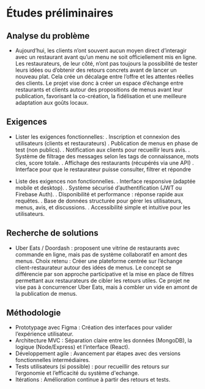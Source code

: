 # Études préliminaires

## Analyse du problème

- Aujourd’hui, les clients n’ont souvent aucun moyen direct d’interagir avec un restaurant avant qu’un menu ne soit officiellement mis en ligne. Les restaurateurs, de leur côté, n’ont pas toujours la possibilité de tester leurs idées ou d’obtenir des retours concrets avant de lancer un nouveau plat. Cela crée un décalage entre l’offre et les attentes réelles des clients.
Le projet vise donc à créer un espace d’échange entre restaurants et clients autour des propositions de menus avant leur publication, favorisant la co-création, la fidélisation et une meilleure adaptation aux goûts locaux.

## Exigences

- Lister les exigences fonctionnelles: 
. Inscription et connexion des utilisateurs (clients et restaurateurs)
. Publication de menus en phase de test (non publics).
. Notification aux clients pour recueillir leurs avis. 
. Système de filtrage des messages selon les tags de connaissance, mots cles, score totale.
. Affichage des restaurants (récupérés via une API)
. Interface pour que le restaurateur puisse consulter, filtrer et répondre

- Liste des exigences non fonctionnelles.
. Interface responsive (adaptée mobile et desktop).
. Système sécurisé d’authentification (JWT ou Firebase Auth).
. Disponibilité et performance : réponse rapide aux requêtes.
. Base de données structurée pour gérer les utilisateurs, menus, avis, et discussions.
. Accessibilité simple et intuitive pour les utilisateurs.

## Recherche de solutions

- Uber Eats / Doordash : proposent une vitrine de restaurants avec commande en ligne, mais pas de système collaboratif en amont des menus.
Choix retenu :
Créer une plateforme centrée sur l’échange client-restaurateur autour des idées de menus. Le concept se différencie par son approche participative et la mise en place de filtres permettant aux restaurateurs de cibler les retours utiles.
Ce projet ne vise pas à concurrencer Uber Eats, mais à combler un vide en amont de la publication de menus.

## Méthodologie
- Prototypage avec Figma : Création des interfaces pour valider l’expérience utilisateur.
- Architecture MVC : Séparation claire entre les données (MongoDB), la logique (Node/Express) et l’interface (React).
- Développement agile : Avancement par étapes avec des versions fonctionnelles intermédiaires.
- Tests utilisateurs (si possible) : pour recueillir des retours sur l’ergonomie et l’efficacité du système d'echange.
- Itérations : Amélioration continue à partir des retours et tests.

